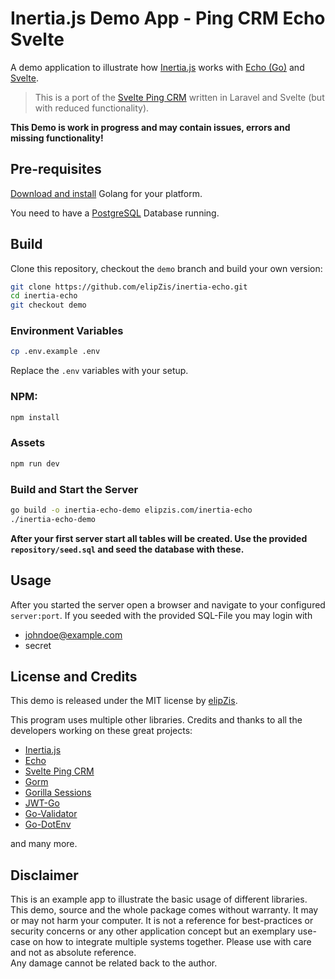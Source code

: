 # Inertia.js Demo App - Ping CRM Echo Svelte  
A demo application to illustrate how [Inertia.js][2] works with [Echo (Go)][3] and [Svelte][6].

> This is a port of the [Svelte Ping CRM][5] written in Laravel and Svelte (but with reduced functionality).

**This Demo is work in progress and may contain issues, errors and missing functionality!**

## Pre-requisites
[Download and install][7] Golang for your platform.

You need to have a [PostgreSQL][8] Database running.

## Build
Clone this repository, checkout the `demo` branch and build your own version:

```sh
git clone https://github.com/elipZis/inertia-echo.git
cd inertia-echo
git checkout demo
```

### Environment Variables
```sh
cp .env.example .env
```

Replace the `.env` variables with your setup.

### NPM:
```sh
npm install
```

### Assets
```sh
npm run dev
```

### Build and Start the Server
```sh
go build -o inertia-echo-demo elipzis.com/inertia-echo
./inertia-echo-demo
```

**After your first server start all tables will be created. Use the provided `repository/seed.sql` and seed the database with these.** 

## Usage
After you started the server open a browser and navigate to your configured `server:port`. 
If you seeded with the provided SQL-File you may login with
* johndoe@example.com
* secret

## License and Credits
This demo is released under the MIT license by [elipZis][1].

This program uses multiple other libraries. Credits and thanks to all the developers working on these great projects:
* [Inertia.js][2]
* [Echo][3]
* [Svelte Ping CRM][5]
* [Gorm][9]
* [Gorilla Sessions][10]
* [JWT-Go][11]
* [Go-Validator][12]
* [Go-DotEnv][13]

and many more.

## Disclaimer
This is an example app to illustrate the basic usage of different libraries. 
This demo, source and the whole package comes without warranty. It may or may not harm your computer. 
It is not a reference for best-practices or security concerns or any other application concept but an exemplary use-case on how to integrate multiple systems together.
Please use with care and not as absolute reference.  
Any damage cannot be related back to the author. 

  [1]: https://elipZis.com
  [2]: https://inertiajs.com/
  [3]: https://echo.labstack.com/
  [4]: https://github.com/inertiajs/inertia-laravel
  [5]: https://github.com/zgabievi/pingcrm-svelte
  [6]: https://svelte.dev/
  [7]: https://golang.org/dl/
  [8]: https://www.postgresql.org/download/
  [9]: https://github.com/go-gorm/gorm/
  [10]: https://github.com/gorilla/sessions
  [11]: https://github.com/dgrijalva/jwt-go
  [12]: https://github.com/go-playground/validator
  [13]: https://github.com/joho/godotenv
